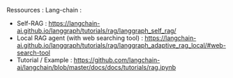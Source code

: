 Ressources : 
Lang-chain : 
- Self-RAG : https://langchain-ai.github.io/langgraph/tutorials/rag/langgraph_self_rag/
- Local RAG agent (with web searching tool) : https://langchain-ai.github.io/langgraph/tutorials/rag/langgraph_adaptive_rag_local/#web-search-tool
- Tutorial / Example : https://github.com/langchain-ai/langchain/blob/master/docs/docs/tutorials/rag.ipynb
